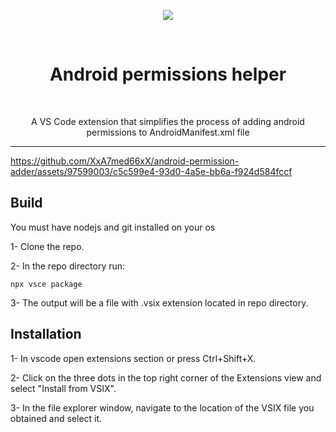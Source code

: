 <p align="center">
  <img src="https://github.com/XxA7med66xX/android-permissions-helper/blob/main/asset/icon.png" />
</p>

<br/>
<h1 align="center">Android permissions helper</h1>
<br/>

<p align="center">A VS Code extension that simplifies the process of adding android permissions to AndroidManifest.xml file</p>

<hr />

https://github.com/XxA7med66xX/android-permission-adder/assets/97599003/c5c599e4-93d0-4a5e-bb6a-f924d584fccf

## Build

You must have nodejs and git installed on your os

1- Clone the repo.

2- In the repo directory run:

``` npx vsce package ```

3- The output will be a file with .vsix extension located in repo directory.

## Installation

1- In vscode open extensions section or press Ctrl+Shift+X.

2- Click on the three dots in the top right corner of the Extensions view and select "Install from VSIX".

3- In the file explorer window, navigate to the location of the VSIX file you obtained and select it.
